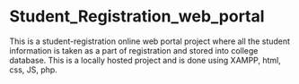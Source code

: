 # Student_Registration_web_portal

This is a student-registration online web portal project where all the student information is taken as a part of registration and stored into college database. This is a locally hosted project and is done using XAMPP, html, css, JS, php.

